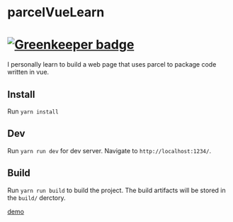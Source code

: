 # parcelVueLearn

# [![Greenkeeper badge](https://badges.greenkeeper.io/dongjialiang/parcelVueLearn.svg)](https://greenkeeper.io/)

I personally learn to build a web page that uses parcel to package code written in vue.

## Install

Run `yarn install`

## Dev

Run `yarn run dev` for dev server. Navigate to `http://localhost:1234/`.

## Build

Run `yarn run build` to build the project. The build artifacts will be stored in the `build/` derctory.

[demo](https://dongjialiang.github.io/parcelVueLearn/build)